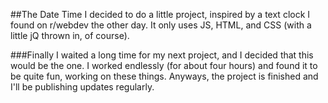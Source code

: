 ##The Date Time
I decided to do a little project, inspired by a text clock I found on r/webdev the other day. It only uses JS, HTML, 
and CSS (with a little jQ thrown in, of course).

###Finally
I waited a long time for my next project, and I decided that this would be the one. I worked endlessly (for about four 
hours) and found it to be quite fun, working on these things. Anyways, the project is finished and I'll be publishing 
updates regularly.